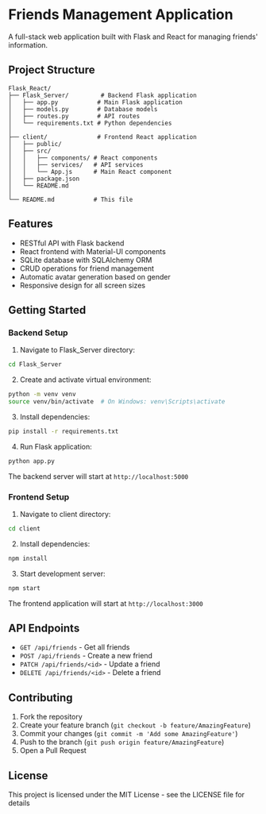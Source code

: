 # Friends Management Application

A full-stack web application built with Flask and React for managing friends' information.

## Project Structure

```
Flask_React/
├── Flask_Server/         # Backend Flask application
│   ├── app.py           # Main Flask application
│   ├── models.py        # Database models
│   ├── routes.py        # API routes
│   └── requirements.txt # Python dependencies
│
├── client/              # Frontend React application
│   ├── public/         
│   ├── src/            
│   │   ├── components/ # React components
│   │   ├── services/   # API services
│   │   └── App.js      # Main React component
│   ├── package.json    
│   └── README.md       
│
└── README.md           # This file
```

## Features

- RESTful API with Flask backend
- React frontend with Material-UI components
- SQLite database with SQLAlchemy ORM
- CRUD operations for friend management
- Automatic avatar generation based on gender
- Responsive design for all screen sizes

## Getting Started

### Backend Setup

1. Navigate to Flask_Server directory:
```bash
cd Flask_Server
```

2. Create and activate virtual environment:
```bash
python -m venv venv
source venv/bin/activate  # On Windows: venv\Scripts\activate
```

3. Install dependencies:
```bash
pip install -r requirements.txt
```

4. Run Flask application:
```bash
python app.py
```

The backend server will start at `http://localhost:5000`

### Frontend Setup

1. Navigate to client directory:
```bash
cd client
```

2. Install dependencies:
```bash
npm install
```

3. Start development server:
```bash
npm start
```

The frontend application will start at `http://localhost:3000`

## API Endpoints

- `GET /api/friends` - Get all friends
- `POST /api/friends` - Create a new friend
- `PATCH /api/friends/<id>` - Update a friend
- `DELETE /api/friends/<id>` - Delete a friend

## Contributing

1. Fork the repository
2. Create your feature branch (`git checkout -b feature/AmazingFeature`)
3. Commit your changes (`git commit -m 'Add some AmazingFeature'`)
4. Push to the branch (`git push origin feature/AmazingFeature`)
5. Open a Pull Request

## License

This project is licensed under the MIT License - see the LICENSE file for details

